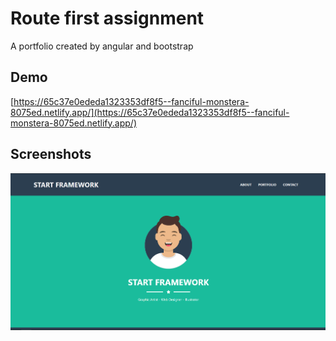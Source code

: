 # Route first assignment

A portfolio created by angular and bootstrap

## Demo

[https://65c37e0ededa1323353df8f5--fanciful-monstera-8075ed.netlify.app/](https://65c37e0ededa1323353df8f5--fanciful-monstera-8075ed.netlify.app/)

## Screenshots

![App Screenshot](https://github.com/mashady/angularStartFrameWorkRoute/blob/main/src/assets/routeFirstPorjectCover.PNG)
